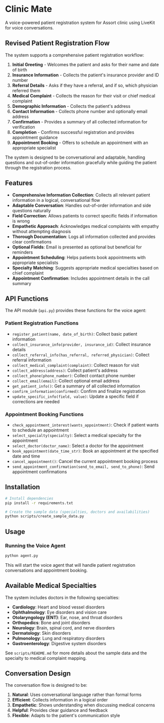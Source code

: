# Clinic Mate

A voice-powered patient registration system for Assort clinic using LiveKit for voice conversations.

## Revised Patient Registration Flow

The system supports a comprehensive patient registration workflow:

1. **Initial Greeting** - Welcomes the patient and asks for their name and date of birth
2. **Insurance Information** - Collects the patient's insurance provider and ID number
3. **Referral Details** - Asks if they have a referral, and if so, which physician referred them
4. **Medical Complaint** - Collects the reason for their visit or chief medical complaint
5. **Demographic Information** - Collects the patient's address
6. **Contact Information** - Collects phone number and optionally email address
7. **Confirmation** - Provides a summary of all collected information for verification
8. **Completion** - Confirms successful registration and provides appointment guidance
9. **Appointment Booking** - Offers to schedule an appointment with an appropriate specialist

The system is designed to be conversational and adaptable, handling questions and out-of-order information gracefully while guiding the patient through the registration process.

## Features

- **Comprehensive Information Collection**: Collects all relevant patient information in a logical, conversational flow
- **Adaptable Conversation**: Handles out-of-order information and side questions naturally
- **Field Correction**: Allows patients to correct specific fields if information is wrong
- **Empathetic Approach**: Acknowledges medical complaints with empathy without attempting diagnosis
- **Thorough Documentation**: Logs all information collected and provides clear confirmations
- **Optional Fields**: Email is presented as optional but beneficial for reminders
- **Appointment Scheduling**: Helps patients book appointments with appropriate specialists
- **Specialty Matching**: Suggests appropriate medical specialties based on chief complaint
- **Appointment Confirmation**: Includes appointment details in the call summary

## API Functions

The API module (`api.py`) provides these functions for the voice agent:

### Patient Registration Functions
- `register_patient(name, date_of_birth)`: Collect basic patient information
- `collect_insurance_info(provider, insurance_id)`: Collect insurance details
- `collect_referral_info(has_referral, referred_physician)`: Collect referral information
- `collect_medical_complaint(complaint)`: Collect reason for visit
- `collect_address(address)`: Collect patient's address
- `collect_phone(phone_number)`: Collect contact phone number
- `collect_email(email)`: Collect optional email address
- `get_patient_info()`: Get a summary of all collected information
- `confirm_information(confirmed)`: Confirm and finalize registration
- `update_specific_info(field, value)`: Update a specific field if corrections are needed

### Appointment Booking Functions
- `check_appointment_interest(wants_appointment)`: Check if patient wants to schedule an appointment
- `select_specialty(specialty)`: Select a medical specialty for the appointment
- `select_doctor(doctor_name)`: Select a doctor for the appointment
- `book_appointment(date_time_str)`: Book an appointment at the specified date and time
- `cancel_appointment()`: Cancel the current appointment booking process
- `send_appointment_confirmation(send_to_email, send_to_phone)`: Send appointment confirmations

## Installation

```bash
# Install dependencies
pip install -r requirements.txt

# Create the sample data (specialties, doctors and availabilities)
python scripts/create_sample_data.py
```

## Usage

### Running the Voice Agent

```bash
python agent.py
```

This will start the voice agent that will handle patient registration conversations and appointment booking.

## Available Medical Specialties

The system includes doctors in the following specialties:

- **Cardiology**: Heart and blood vessel disorders
- **Ophthalmology**: Eye disorders and vision care
- **Otolaryngology (ENT)**: Ear, nose, and throat disorders
- **Orthopedics**: Bone and joint disorders
- **Neurology**: Brain, spinal cord, and nerve disorders
- **Dermatology**: Skin disorders
- **Pulmonology**: Lung and respiratory disorders
- **Gastroenterology**: Digestive system disorders

See `scripts/README.md` for more details about the sample data and the specialty to medical complaint mapping.

## Conversation Design

The conversation flow is designed to be:

1. **Natural**: Uses conversational language rather than formal forms
2. **Efficient**: Collects information in a logical order
3. **Empathetic**: Shows understanding when discussing medical concerns
4. **Helpful**: Provides clear guidance and feedback
5. **Flexible**: Adapts to the patient's communication style 